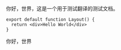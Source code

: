 你好，世界，这是一个用于测试翻译的测试文档。

```tsx
export default function Layout() {
  return <div>Hello World</div>
}
```

<div>你好，世界</div>
